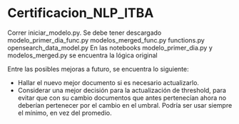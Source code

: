 # Certificacion_NLP_ITBA

Correr iniciar_modelo.py. Se debe tener descargado modelo_primer_dia_func.py modelos_merged_func.py functions.py opensearch_data_model.py
En las notebooks modelo_primer_dia.py y modelos_merged.py se encuentra la lógica original

Entre las posibles mejoras a futuro, se encuentra lo siguiente:
  
  - Hallar el nuevo mejor documento si es necesario actualizarlo.
  - Considerar una mejor decisión para la actualización de threshold, para evitar que con su cambio documentos que antes pertenecían ahora no deberían pertenecer por el cambio en el umbral. Podría ser usar siempre el mínimo, en vez del promedio.
